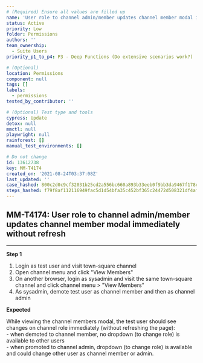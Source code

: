 ```yaml
---
# (Required) Ensure all values are filled up
name: 'User role to channel admin/member updates channel member modal immediately without refresh'
status: Active
priority: Low
folder: Permissions
authors: ''
team_ownership:
  - Suite Users
priority_p1_to_p4: P3 - Deep Functions (Do extensive scenarios work?)

# (Optional)
location: Permissions
component: null
tags: []
labels:
  - permissions
tested_by_contributor: ''

# (Optional) Test type and tools
cypress: Update
detox: null
mmctl: null
playwright: null
rainforest: []
manual_test_environments: []

# Do not change
id: 13612738
key: MM-T4174
created_on: '2021-08-24T03:37:08Z'
last_updated: ''
case_hashed: 800c2d0c9cf32031b25cd2a556bc660a893b33eeb0f9bb3da9467f178ec68fd382c4fb753f5de845bb39d7deac525c81
steps_hashed: f79f8af112116949fac5d1d54bfa35c452bf365c24472d508321df4af9a727d02d9555007296e816855b9beb6e1a2565
---
```


<!-- (Auto-generated) Based on frontmatter's "key" and "name" -->

## MM-T4174: User role to channel admin/member updates channel member modal immediately without refresh

---

**Step 1**

1. Login as test user and visit town-square channel
2. Open channel menu and click "View Members"
3. On another browser, login as sysadmin and visit the same town-square channel and click channel menu > "View Members"
4. As sysadmin, demote test user as channel member and then as channel admin

**Expected**

While viewing the channel members modal, the test user should see changes on channel role immediately (without refreshing the page):\
\- when demoted to channel member, no dropdown (to change role) is available to other users\
\- when promoted to channel admin, dropdown (to change role) is available and could change other user as channel member or admin.
